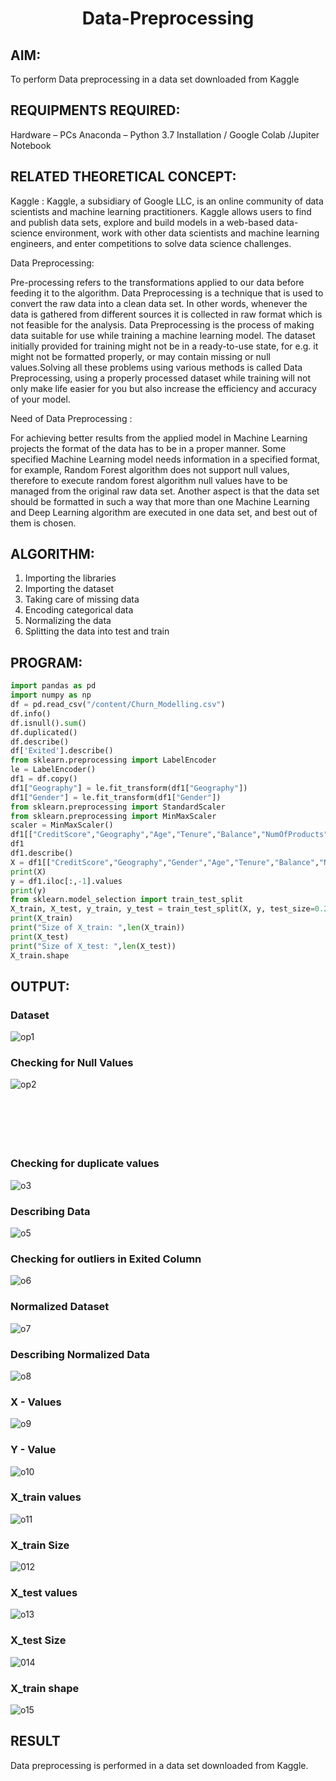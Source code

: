 # <p align="center">  Data-Preprocessing</p>

## AIM:

To perform Data preprocessing in a data set downloaded from Kaggle

## REQUIPMENTS REQUIRED:
Hardware – PCs
Anaconda – Python 3.7 Installation / Google Colab /Jupiter Notebook

## RELATED THEORETICAL CONCEPT:

Kaggle :
Kaggle, a subsidiary of Google LLC, is an online community of data scientists and machine learning practitioners. Kaggle allows users to find and publish data sets, explore and build models in a web-based data-science environment, work with other data scientists and machine learning engineers, and enter competitions to solve data science challenges.

Data Preprocessing:

Pre-processing refers to the transformations applied to our data before feeding it to the algorithm. Data Preprocessing is a technique that is used to convert the raw data into a clean data set. In other words, whenever the data is gathered from different sources it is collected in raw format which is not feasible for the analysis.
Data Preprocessing is the process of making data suitable for use while training a machine learning model. The dataset initially provided for training might not be in a ready-to-use state, for e.g. it might not be formatted properly, or may contain missing or null values.Solving all these problems using various methods is called Data Preprocessing, using a properly processed dataset while training will not only make life easier for you but also increase the efficiency and accuracy of your model.

Need of Data Preprocessing :

For achieving better results from the applied model in Machine Learning projects the format of the data has to be in a proper manner. Some specified Machine Learning model needs information in a specified format, for example, Random Forest algorithm does not support null values, therefore to execute random forest algorithm null values have to be managed from the original raw data set.
Another aspect is that the data set should be formatted in such a way that more than one Machine Learning and Deep Learning algorithm are executed in one data set, and best out of them is chosen.


## ALGORITHM:
1. Importing the libraries
2. Importing the dataset
3. Taking care of missing data
4. Encoding categorical data
5. Normalizing the data
6. Splitting the data into test and train

## PROGRAM:
```python
import pandas as pd
import numpy as np
df = pd.read_csv("/content/Churn_Modelling.csv")
df.info()
df.isnull().sum()
df.duplicated()
df.describe()
df['Exited'].describe()
from sklearn.preprocessing import LabelEncoder
le = LabelEncoder()
df1 = df.copy()
df1["Geography"] = le.fit_transform(df1["Geography"])
df1["Gender"] = le.fit_transform(df1["Gender"])
from sklearn.preprocessing import StandardScaler
from sklearn.preprocessing import MinMaxScaler
scaler = MinMaxScaler()
df1[["CreditScore","Geography","Age","Tenure","Balance","NumOfProducts","EstimatedSalary"]] = pd.DataFrame(scaler.fit_transform(df1[["CreditScore","Geography","Age","Tenure","Balance","NumOfProducts","EstimatedSalary"]]))
df1
df1.describe()
X = df1[["CreditScore","Geography","Gender","Age","Tenure","Balance","NumOfProducts","HasCrCard","IsActiveMember","EstimatedSalary"]].values
print(X)
y = df1.iloc[:,-1].values
print(y)
from sklearn.model_selection import train_test_split
X_train, X_test, y_train, y_test = train_test_split(X, y, test_size=0.2)
print(X_train)
print("Size of X_train: ",len(X_train))
print(X_test)
print("Size of X_test: ",len(X_test))
X_train.shape
```




## OUTPUT:

### Dataset
![op1](https://user-images.githubusercontent.com/75235704/191728139-8b634c41-6f69-4a91-9ea9-29bb9fb0d440.png)






### Checking for Null Values
![op2](https://user-images.githubusercontent.com/75235704/191728291-3d272a28-51fb-463b-87f8-fae13a5b1969.png)
<br>
<br><br>
<br>
<br>
<br>
### Checking for duplicate values
![o3](https://user-images.githubusercontent.com/75235704/191728419-94a14090-eec4-426e-b15e-5d639bdef583.png)

### Describing Data
![o5](https://user-images.githubusercontent.com/75235704/191728554-021bb47b-1533-4f85-b1b1-f7d3d2273b97.png)
### Checking for outliers in Exited Column
![o6](https://user-images.githubusercontent.com/75235704/191728638-8eb5f8ae-d41a-415f-91d2-7313c7208ea8.png)
### Normalized Dataset
![o7](https://user-images.githubusercontent.com/75235704/191728729-614e91ae-a171-427b-9bc7-26c991b91018.png)
### Describing Normalized Data
![o8](https://user-images.githubusercontent.com/75235704/191728804-2df579e0-b1ba-49dc-b997-77ac3e965c53.png)
### X - Values
![o9](https://user-images.githubusercontent.com/75235704/191728909-6e02c07a-85fe-486f-8692-b8d01a93453d.png)
### Y - Value
![o10](https://user-images.githubusercontent.com/75235704/191728999-035b8d96-4ed3-47d4-abaf-93bef67fbf0d.png)
### X_train values
![o11](https://user-images.githubusercontent.com/75235704/191729078-7d4680bc-923d-42a4-a478-5f83b41557b0.png)
### X_train Size
![012](https://user-images.githubusercontent.com/75235704/191729188-a66c3986-9108-4a87-bc0d-02a2d9f715c4.png)
### X_test values
![o13](https://user-images.githubusercontent.com/75235704/191729272-c6b4e916-e53a-4300-8a29-4b6ef9180a7d.png)
### X_test Size
![014](https://user-images.githubusercontent.com/75235704/191729366-ce53b180-b9bb-41b3-a484-9a8780cb0fba.png)
### X_train shape
![o15](https://user-images.githubusercontent.com/75235704/191729464-bb65cc05-12c1-4966-94b8-77025b284123.png)



## RESULT
Data preprocessing is performed in a data set downloaded from Kaggle.

